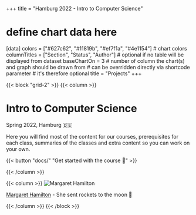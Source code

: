 +++
title = "Hamburg 2022 - Intro to Computer Science"
# define chart data here
[data]
  colors = ["#627c62", "#11819b", "#ef7f1a", "#4e1154"] # chart colors
  columnTitles = ["Section", "Status", "Author"] # optional if no table will be displayed from dataset
  baseChartOn = 3 # number of column the chart(s) and graph should be drawn from # can be overridden directly via shortcode parameter # it's therefore optional
  title = "Projects"
+++

{{< block "grid-2" >}}
{{< column >}}

# Intro to Computer Science

Spring 2022, Hamburg 🇩🇪

Here you will find most of the content for our courses, prerequisites for each class, summaries of the classes and extra content so you can work on your own.

{{< button "docs/" "Get started with the course 🚀" >}}

{{< /column >}}

{{< column >}}
![Margaret Hamilton](https://upload.wikimedia.org/wikipedia/commons/2/2e/Margaret_Hamilton.gif)

[Margaret Hamilton](<https://en.wikipedia.org/wiki/Margaret_Hamilton_(software_engineer)>) - She sent rockets to the moon 🚀

{{< /column >}}
{{< /block >}}
